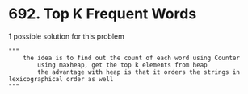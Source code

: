 # 692. Top K Frequent Words

1 possible solution for this problem  


```
"""
    the idea is to find out the count of each word using Counter
        using maxheap, get the top k elements from heap
        the advantage with heap is that it orders the strings in lexicographical order as well
"""
```

